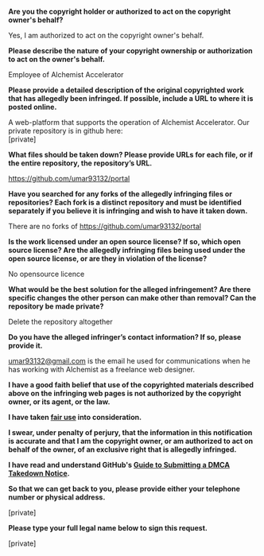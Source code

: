 **Are you the copyright holder or authorized to act on the copyright owner's behalf?**

Yes, I am authorized to act on the copyright owner's behalf.

**Please describe the nature of your copyright ownership or authorization to act on the owner's behalf.**

Employee of Alchemist Accelerator

**Please provide a detailed description of the original copyrighted work that has allegedly been infringed. If possible, include a URL to where it is posted online.**

A web-platform that supports the operation of Alchemist Accelerator. Our private repository is in github here:   
[private]

**What files should be taken down? Please provide URLs for each file, or if the entire repository, the repository’s URL.**

https://github.com/umar93132/portal

**Have you searched for any forks of the allegedly infringing files or repositories? Each fork is a distinct repository and must be identified separately if you believe it is infringing and wish to have it taken down.**

There are no forks of https://github.com/umar93132/portal

**Is the work licensed under an open source license? If so, which open source license? Are the allegedly infringing files being used under the open source license, or are they in violation of the license?**

No opensource licence

**What would be the best solution for the alleged infringement? Are there specific changes the other person can make other than removal? Can the repository be made private?**

Delete the repository altogether

**Do you have the alleged infringer’s contact information? If so, please provide it.**

umar93132@gmail.com is the email he used for communications when he has working with Alchemist as a freelance web designer.

**I have a good faith belief that use of the copyrighted materials described above on the infringing web pages is not authorized by the copyright owner, or its agent, or the law.**

**I have taken <a href="https://www.lumendatabase.org/topics/22">fair use</a> into consideration.**

**I swear, under penalty of perjury, that the information in this notification is accurate and that I am the copyright owner, or am authorized to act on behalf of the owner, of an exclusive right that is allegedly infringed.**

**I have read and understand GitHub's <a href="https://help.github.com/articles/guide-to-submitting-a-dmca-takedown-notice/">Guide to Submitting a DMCA Takedown Notice</a>.**

**So that we can get back to you, please provide either your telephone number or physical address.**

[private]

**Please type your full legal name below to sign this request.**

[private]
